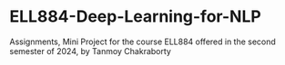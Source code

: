 # ELL884-Deep-Learning-for-NLP
Assignments, Mini Project for the course ELL884 offered in the second semester of 2024, by Tanmoy Chakraborty
